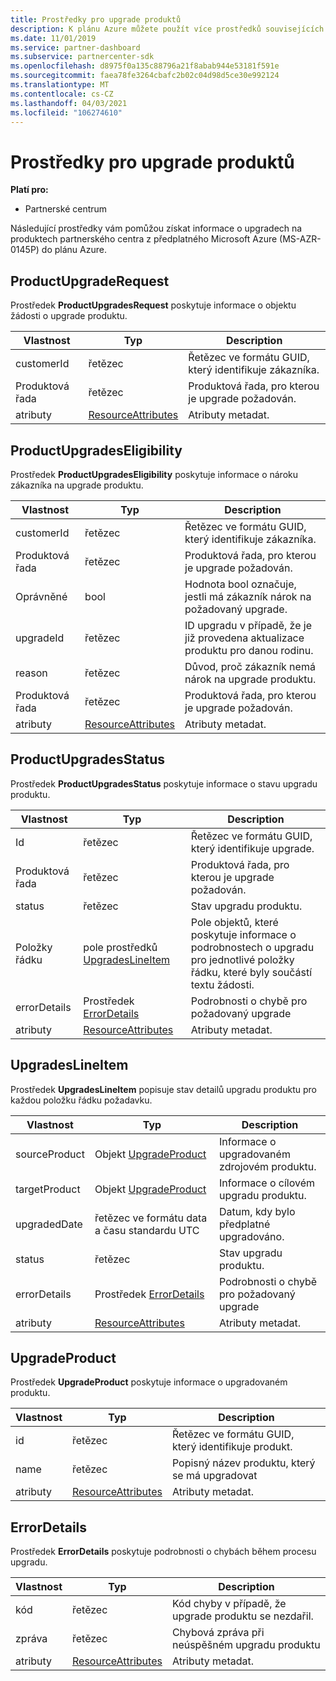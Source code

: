 ```yaml
---
title: Prostředky pro upgrade produktů
description: K plánu Azure můžete použít více prostředků souvisejících s upgrady produktu partnerského centra. Patří mezi ně ProductUpgradeRequest, ProductUpgradesEligibility, ProductUpgradesStatus, UpgradesLineItem, UpgradeProduct a ErrorDetails.
ms.date: 11/01/2019
ms.service: partner-dashboard
ms.subservice: partnercenter-sdk
ms.openlocfilehash: d8975f0a135c88796a21f8abab944e53181f591e
ms.sourcegitcommit: faea78fe3264cbafc2b02c04d98d5ce30e992124
ms.translationtype: MT
ms.contentlocale: cs-CZ
ms.lasthandoff: 04/03/2021
ms.locfileid: "106274610"
---
```

# <a name="product-upgrade-resources"></a>Prostředky pro upgrade produktů

**Platí pro:**

- Partnerské centrum

Následující prostředky vám pomůžou získat informace o upgradech na produktech partnerského centra z předplatného Microsoft Azure (MS-AZR-0145P) do plánu Azure.

## <a name="productupgraderequest"></a>ProductUpgradeRequest

Prostředek **ProductUpgradesRequest** poskytuje informace o objektu žádosti o upgrade produktu.

| Vlastnost      | Typ                                                          | Description                                                |
|---------------|---------------------------------------------------------------|------------------------------------------------------------|
| customerId    | řetězec                                                        | Řetězec ve formátu GUID, který identifikuje zákazníka.      |
| Produktová řada | řetězec                                                        | Produktová řada, pro kterou je upgrade požadován. |
| atributy    | [ResourceAttributes](utility-resources.md#resourceattributes) | Atributy metadat.                                   |

## <a name="productupgradeseligibility"></a>ProductUpgradesEligibility

Prostředek **ProductUpgradesEligibility** poskytuje informace o nároku zákazníka na upgrade produktu.

| Vlastnost      | Typ                                                          | Description                                                                      |
|---------------|---------------------------------------------------------------|----------------------------------------------------------------------------------|
| customerId    | řetězec                                                        | Řetězec ve formátu GUID, který identifikuje zákazníka.                            |
| Produktová řada | řetězec                                                        | Produktová řada, pro kterou je upgrade požadován.                       |
| Oprávněné    | bool                                                          | Hodnota bool označuje, jestli má zákazník nárok na požadovaný upgrade. |
| upgradeId     | řetězec                                                        | ID upgradu v případě, že je již provedena aktualizace produktu pro danou rodinu.        |
| reason        | řetězec                                                        | Důvod, proč zákazník nemá nárok na upgrade produktu.                |
| Produktová řada | řetězec                                                        | Produktová řada, pro kterou je upgrade požadován.                       |
| atributy    | [ResourceAttributes](utility-resources.md#resourceattributes) | Atributy metadat.                                                         |

## <a name="productupgradesstatus"></a>ProductUpgradesStatus

Prostředek **ProductUpgradesStatus** poskytuje informace o stavu upgradu produktu.

| Vlastnost | Typ   | Description                                          |
|----------|--------|------------------------------------------------------|
| Id       | řetězec | Řetězec ve formátu GUID, který identifikuje upgrade. |
| Produktová řada       | řetězec                                                         | Produktová řada, pro kterou je upgrade požadován.
| status              | řetězec                                                         | Stav upgradu produktu.
| Položky řádku           | pole prostředků [UpgradesLineItem](#upgradeslineitem)       | Pole objektů, které poskytuje informace o podrobnostech o upgradu pro jednotlivé položky řádku, které byly součástí textu žádosti.
| errorDetails        | Prostředek [ErrorDetails](#errordetails)                         | Podrobnosti o chybě pro požadovaný upgrade
| atributy          | [ResourceAttributes](utility-resources.md#resourceattributes)  | Atributy metadat. |

## <a name="upgradeslineitem"></a>UpgradesLineItem

Prostředek **UpgradesLineItem** popisuje stav detailů upgradu produktu pro každou položku řádku požadavku.

| Vlastnost      | Typ                                                          | Description                                       |
|---------------|---------------------------------------------------------------|---------------------------------------------------|
| sourceProduct | Objekt [UpgradeProduct](#upgradeproduct)                      | Informace o upgradovaném zdrojovém produktu. |
| targetProduct | Objekt [UpgradeProduct](#upgradeproduct)                      | Informace o cílovém upgradu produktu.   |
| upgradedDate  | řetězec ve formátu data a času standardu UTC                                | Datum, kdy bylo předplatné upgradováno.           |
| status        | řetězec                                                        | Stav upgradu produktu.                |
| errorDetails  | Prostředek [ErrorDetails](#errordetails)                        | Podrobnosti o chybě pro požadovaný upgrade          |
| atributy    | [ResourceAttributes](utility-resources.md#resourceattributes) | Atributy metadat.                          |

## <a name="upgradeproduct"></a>UpgradeProduct

Prostředek **UpgradeProduct** poskytuje informace o upgradovaném produktu.

| Vlastnost   | Typ                                                          | Description                                          |
|------------|---------------------------------------------------------------|------------------------------------------------------|
| id         | řetězec                                                        | Řetězec ve formátu GUID, který identifikuje produkt. |
| name       | řetězec                                                        | Popisný název produktu, který se má upgradovat         |
| atributy | [ResourceAttributes](utility-resources.md#resourceattributes) | Atributy metadat.                             |

## <a name="errordetails"></a>ErrorDetails

Prostředek **ErrorDetails** poskytuje podrobnosti o chybách během procesu upgradu.

| Vlastnost   | Typ                                                          | Description                                       |
|------------|---------------------------------------------------------------|---------------------------------------------------|
| kód       | řetězec                                                        | Kód chyby v případě, že upgrade produktu se nezdařil.      |
| zpráva    | řetězec                                                        | Chybová zpráva při neúspěšném upgradu produktu |
| atributy | [ResourceAttributes](utility-resources.md#resourceattributes) | Atributy metadat.                          |
